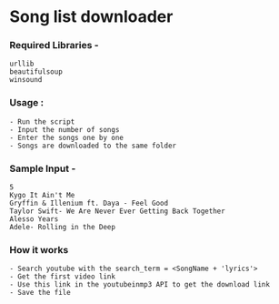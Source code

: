 # Song list downloader

### Required Libraries - 
	
	urllib	
	beautifulsoup
	winsound

### Usage :
	- Run the script
	- Input the number of songs
	- Enter the songs one by one
	- Songs are downloaded to the same folder

### Sample Input - 

	5
	Kygo It Ain't Me 
	Gryffin & Illenium ft. Daya - Feel Good
	Taylor Swift- We Are Never Ever Getting Back Together
	Alesso Years
	Adele- Rolling in the Deep

### How it works
	- Search youtube with the search_term = <SongName + 'lyrics'>
	- Get the first video link
	- Use this link in the youtubeinmp3 API to get the download link
	- Save the file
